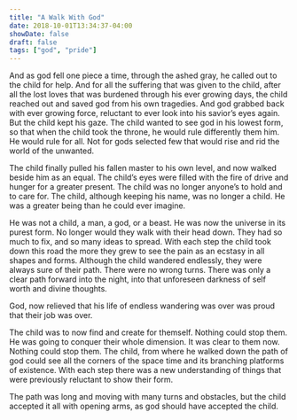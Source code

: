 ```yaml
---
title: "A Walk With God"
date: 2018-10-01T13:34:37-04:00
showDate: false
draft: false
tags: ["god", "pride"]
---
```


And as god fell one piece a time, through the ashed gray, he called out to the child for help. And for all the suffering that was given to the child, after all the lost loves that was burdened through his ever growing days, the child reached out and saved god from his own tragedies. And god grabbed back with ever growing force, reluctant to ever look into his savior’s eyes again. But the child kept his gaze. The child wanted to see god in his lowest form, so that when the child took the throne, he would rule differently them him. He would rule for all. Not for gods selected few that would rise and rid the world of the unwanted.

The child finally pulled his fallen master to his own level, and now walked beside him as an equal. The child’s eyes were filled with the fire of drive and hunger for a greater present. The child was no longer anyone’s to hold and to care for. The child, although keeping his name, was no longer a child. He was a greater being than he could ever imagine. 

He was not a child, a man, a god, or a beast. He was now the universe in its purest form. No longer would they walk with their head down. They had so much to fix, and so many ideas to spread. With each step the child took down this road the more they grew to see the pain as an ecstasy in all shapes and forms. Although the child wandered endlessly, they were always sure of their path. There were no wrong turns. There was only a clear path forward into the night, into that unforeseen darkness of self worth and divine thoughts. 

God, now relieved that his life of endless wandering was over was proud that their job was over. 

The child was to now find and create for themself. Nothing could stop them. He was going to conquer their whole dimension. It was clear to them now. Nothing could stop them. The child, from where he walked down the path of god could see all the corners of the space time and its branching platforms of existence. With each step there was a new understanding of things that were previously reluctant to show their form. 

The path was long and moving with many turns and obstacles, but the child accepted it all with opening arms, as god should have accepted the child.